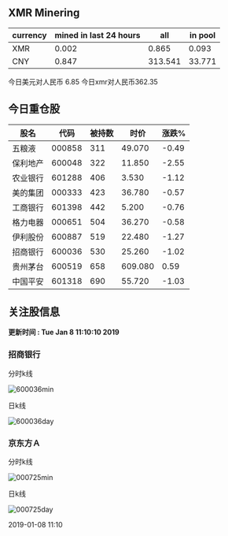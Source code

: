## XMR Minering

|currency|mined in last 24 hours|all|in pool|
|---|---|---|---|
|XMR|0.002|0.865|0.093|
|CNY|0.847|313.541|33.771|

今日美元对人民币 6.85	今日xmr对人民币362.35


## 今日重仓股 

|股名|代码|被持数|时价|涨跌%|
|---|---|---|---|---|
|五粮液|000858|311|49.070|-0.49|
|保利地产|600048|322|11.850|-2.55|
|农业银行|601288|406|3.530|-1.12|
|美的集团|000333|423|36.780|-0.57|
|工商银行|601398|442|5.200|-0.76|
|格力电器|000651|504|36.270|-0.58|
|伊利股份|600887|519|22.480|-1.27|
|招商银行|600036|530|25.260|-1.02|
|贵州茅台|600519|658|609.080|0.59|
|中国平安|601318|690|55.720|-1.03|

## 关注股信息
**更新时间 : Tue Jan  8 11:10:10 2019**
### 招商银行 
分时k线

![600036min](http://image.sinajs.cn/newchart/min/n/sh600036.gif)

日k线

![600036day](http://image.sinajs.cn/newchart/daily/n/sh600036.gif)

### 京东方Ａ 
分时k线

![000725min](http://image.sinajs.cn/newchart/min/n/sz000725.gif)

日k线

![000725day](http://image.sinajs.cn/newchart/daily/n/sz000725.gif)

2019-01-08 11:10